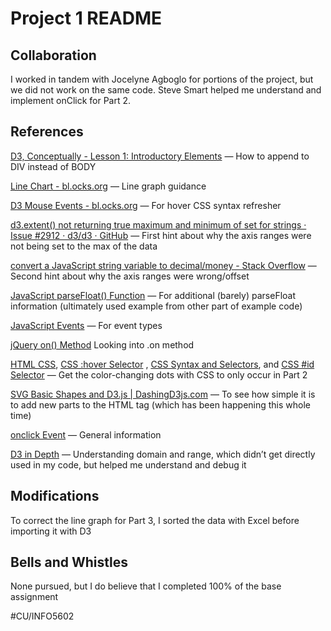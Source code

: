 # Project 1 README
## Collaboration
I worked in tandem with Jocelyne Agboglo for portions of the project, but we did not work on the same code. Steve Smart helped me understand and implement onClick for Part 2. 

## References
[D3, Conceptually - Lesson 1: Introductory Elements](http://code.hazzens.com/d3tut/lesson_1.html) — How to append to DIV instead of BODY

[Line Chart - bl.ocks.org](https://bl.ocks.org/mbostock/3883245) — Line graph guidance

[D3 Mouse Events - bl.ocks.org](http://bl.ocks.org/WilliamQLiu/76ae20060e19bf42d774) — For hover CSS syntax refresher

[d3.extent() not returning true maximum and minimum of set for strings · Issue #2912 · d3/d3 · GitHub](https://github.com/d3/d3/issues/2912) — First hint about why the axis ranges were not being set to the max of the data

[convert a JavaScript string variable to decimal/money - Stack Overflow](https://stackoverflow.com/questions/6095795/convert-a-javascript-string-variable-to-decimal-money) — Second hint about why the axis ranges were wrong/offset

[JavaScript parseFloat() Function](https://www.w3schools.com/jsref/jsref_parsefloat.asp) — For additional (barely) parseFloat information (ultimately used example from other part of example code)

[JavaScript Events](https://www.w3schools.com/js/js_events.asp) — For event types

[jQuery on() Method](https://www.w3schools.com/jquery/event_on.asp) Looking into .on method

[HTML CSS](https://www.w3schools.com/html/html_css.asp), [CSS :hover Selector](https://www.w3schools.com/cssref/sel_hover.asp) , [CSS Syntax and Selectors](https://www.w3schools.com/css/css_syntax.asp), and [CSS #id Selector](https://www.w3schools.com/cssref/sel_id.asp) — Get the color-changing dots with CSS to only occur in Part 2

[SVG Basic Shapes and D3.js | DashingD3js.com](https://www.dashingd3js.com/svg-basic-shapes-and-d3js) — To see how simple it is to add new parts to the HTML tag (which has been happening this whole time)

[onclick Event](https://www.w3schools.com/jsref/event_onclick.asp) — General information

[D3 in Depth](http://d3indepth.com/scales/) — Understanding domain and range, which didn’t get directly used in my code, but helped me understand and debug it

## Modifications
To correct the line graph for Part 3, I sorted the data with Excel before importing it with D3

## Bells and Whistles
None pursued, but I do believe that I completed 100% of the base assignment

#CU/INFO5602